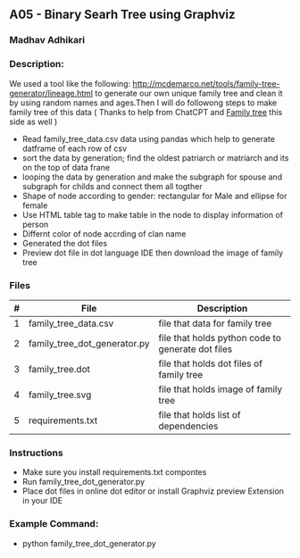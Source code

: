
## A05 - Binary Searh Tree using Graphviz
### Madhav Adhikari
### Description:
We used a tool like the following: http://mcdemarco.net/tools/family-tree-generator/lineage.html to generate our own unique family tree and clean it by using random names and ages.Then I  will do followong steps to make family tree of this data ( Thanks to help from ChatCPT and [Family tree](https://medium.com/@ahsenparwez/building-a-family-tree-with-python-and-graphviz-e4afb8367316)
 this side as well )

- Read family_tree_data.csv  data using pandas which help to generate datframe of each row of csv
- sort the data by generation; find the oldest patriarch or matriarch  and its on the top of data  frane
- looping the data by generation and make the subgraph for spouse and subgraph for childs and connect them all togther 
- Shape of node according to gender: rectangular for Male and ellipse for female 
- Use HTML table tag to make table in the node to display information of person
- Differnt color of node accrding of clan name 
- Generated the dot files 
- Preview dot file in dot language IDE then download the image of family tree 

 

### Files

|   #   | File            | Description                                        |
| :---: | --------------- | -------------------------------------------------- |
|   1   | family_tree_data.csv       | file that data for family tree   |
|   2  | family_tree_dot_generator.py      | file that holds python code to generate dot files    |
|   3  | family_tree.dot      | file that holds dot files of family tree    |
|   4   | family_tree.svg      | file that holds image of family tree    |
|   5   | requirements.txt      | file that holds  list of dependencies    |




### Instructions

- Make sure you install requirements.txt compontes
- Run family_tree_dot_generator.py
- Place dot files in online dot editor or install Graphviz preview Extension in your IDE


### Example Command:
- python family_tree_dot_generator.py

